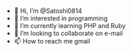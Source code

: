 - 👋 Hi, I’m @Satoshi0814
- 👀 I’m interested in programming
- 🌱 I’m currently learning PHP and Ruby
- 💞️ I’m looking to collaborate on e-mail
- 📫 How to reach me gmail

<!---
Satoshi0814/Satoshi0814 is a ✨ special ✨ repository because its `README.md` (this file) appears on your GitHub profile.
You can click the Preview link to take a look at your changes.
--->
